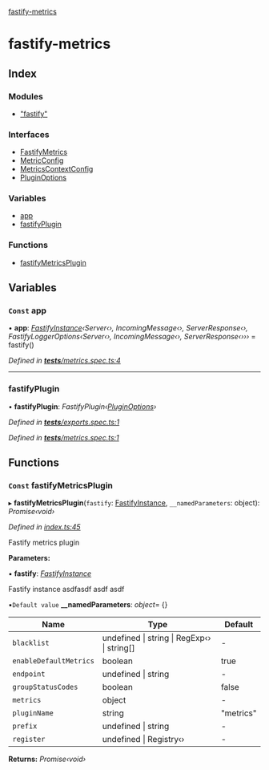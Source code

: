 [fastify-metrics](README.md)

# fastify-metrics

## Index

### Modules

* ["fastify"](modules/_fastify_.md)

### Interfaces

* [FastifyMetrics](interfaces/fastifymetrics.md)
* [MetricConfig](interfaces/metricconfig.md)
* [MetricsContextConfig](interfaces/metricscontextconfig.md)
* [PluginOptions](interfaces/pluginoptions.md)

### Variables

* [app](README.md#const-app)
* [fastifyPlugin](README.md#fastifyplugin)

### Functions

* [fastifyMetricsPlugin](README.md#const-fastifymetricsplugin)

## Variables

### `Const` app

• **app**: *[FastifyInstance](interfaces/_fastify_.fastifyinstance.md)‹Server‹›, IncomingMessage‹›, ServerResponse‹›, FastifyLoggerOptions‹Server‹›, IncomingMessage‹›, ServerResponse‹›››* = fastify()

*Defined in [__tests__/metrics.spec.ts:4](https://github.com/SkeLLLa/fastify-metrics/blob/9c64a0e/src/__tests__/metrics.spec.ts#L4)*

___

###  fastifyPlugin

• **fastifyPlugin**: *FastifyPlugin‹[PluginOptions](interfaces/pluginoptions.md)›*

*Defined in [__tests__/exports.spec.ts:1](https://github.com/SkeLLLa/fastify-metrics/blob/9c64a0e/src/__tests__/exports.spec.ts#L1)*

*Defined in [__tests__/metrics.spec.ts:1](https://github.com/SkeLLLa/fastify-metrics/blob/9c64a0e/src/__tests__/metrics.spec.ts#L1)*

## Functions

### `Const` fastifyMetricsPlugin

▸ **fastifyMetricsPlugin**(`fastify`: [FastifyInstance](interfaces/_fastify_.fastifyinstance.md), `__namedParameters`: object): *Promise‹void›*

*Defined in [index.ts:45](https://github.com/SkeLLLa/fastify-metrics/blob/9c64a0e/src/index.ts#L45)*

Fastify metrics plugin

**Parameters:**

▪ **fastify**: *[FastifyInstance](interfaces/_fastify_.fastifyinstance.md)*

Fastify instance asdfasdf asdf asdf

▪`Default value`  **__namedParameters**: *object*= {}

Name | Type | Default |
------ | ------ | ------ |
`blacklist` | undefined &#124; string &#124; RegExp‹› &#124; string[] | - |
`enableDefaultMetrics` | boolean | true |
`endpoint` | undefined &#124; string | - |
`groupStatusCodes` | boolean | false |
`metrics` | object | - |
`pluginName` | string | "metrics" |
`prefix` | undefined &#124; string | - |
`register` | undefined &#124; Registry‹› | - |

**Returns:** *Promise‹void›*
